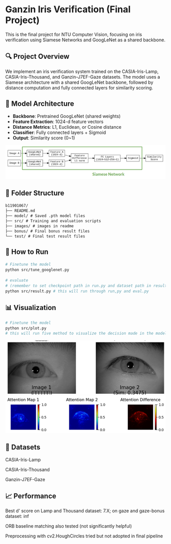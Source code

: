 # Ganzin Iris Verification (Final Project)

This is the final project for NTU Computer Vision, focusing on iris verification using Siamese Networks and GoogLeNet as a shared backbone.

## 🔍 Project Overview

We implement an iris verification system trained on the CASIA-Iris-Lamp, CASIA-Iris-Thousand, and Ganzin-J7EF-Gaze datasets. The model uses a Siamese architecture with a shared GoogLeNet backbone, followed by distance computation and fully connected layers for similarity scoring.

## 🧠 Model Architecture

- **Backbone**: Pretrained GoogLeNet (shared weights)
- **Feature Extraction**: 1024-d feature vectors
- **Distance Metrics**: L1, Euclidean, or Cosine distance
- **Classifier**: Fully connected layers + Sigmoid
- **Output**: Similarity score (0~1)

![model](./images/model.png)

## 📂 Folder Structure
```
b11901067/
├── README.md
├── model/ # Saved .pth model files
├── src/ # Training and evaluation scripts
├── images/ # images in readme
├── bonus/ # Final bonus result files
└── test/ # Final test result files
```
## 🚀 How to Run

```bash
# Finetune the model
python src/tune_googlenet.py

# evaluate
# (remember to set checkpoint path in run.py and dataset path in result.py)
python src/result.py # this will run through run,py and eval.py
```

## 📊 Visualization
```bash
# Finetune the model
python src/plot.py
# this will run five method to visualize the decision made in the model
```
![test case (different people)](./images/test_case.png)
![integrated gradient](./images/test_case_visualize.png)
## 🧪 Datasets
CASIA-Iris-Lamp

CASIA-Iris-Thousand

Ganzin-J7EF-Gaze

## 📈 Performance
Best d' score on Lamp and Thousand dataset: 7.X; on gaze and gaze-bonus dataset: inf

ORB baseline matching also tested (not significantly helpful)

Preprocessing with cv2.HoughCircles tried but not adopted in final pipeline
